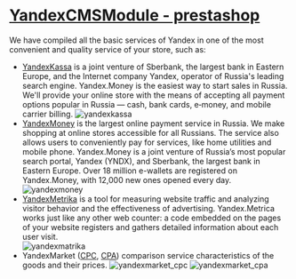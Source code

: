 [YandexCMSModule - prestashop](https://github.com/aTastyCookie/yandex_prestashop)
=================

We have compiled all the basic services of Yandex in one of the most convenient and quality service of your store, such as:

* [YandexKassa](https://money.yandex.ru/start/#1) is a joint venture of Sberbank, the largest bank in Eastern Europe, and the Internet company Yandex, operator of Russia's leading search engine. Yandex.Money is the easiest way to start sales in Russia. We'll provide your online store with the means of accepting all payment options popular in Russia — cash, bank cards, e‑money, and mobile carrier billing.
![yandexkassa](http://i.imgur.com/Y485FkW.jpg)
* [YandexMoney](https://money.yandex.ru/)  is the largest online payment service in Russia. We make shopping at online stores accessible for all Russians. The service also allows users to conveniently pay for services, like home utilities and mobile phone. Yandex.Money is a joint venture of Russia’s most popular search portal, Yandex (YNDX), and Sberbank, the largest bank in Eastern Europe. Over 18 million e-wallets are registered on Yandex.Money, with 12,000 new ones opened every day.
![yandexmoney](http://i.imgur.com/NmUdOiS.jpg)
* [YandexMetrika](https://metrika.yandex.ru/) is a tool for measuring website traffic and analyzing visitor behavior and the effectiveness of advertising. Yandex.Metrica works just like any other web counter: a code embedded on the pages of your website registers and gathers detailed information about each user visit.\
![yandexmatrika](http://i.imgur.com/pWtH7zA.jpg)
* YandexMarket ([CPC](http://welcome.advertising.yandex.ru/market/), [CPA](http://help.yandex.ru/partnermarket/purchase/about.xml)) comparison service characteristics of the goods and their prices.
![yandexmarket_cpc](http://i.imgur.com/FFwWlDf.jpg)
![yandexmarket_cpa](http://i.imgur.com/T6bHlNr.jpg)

